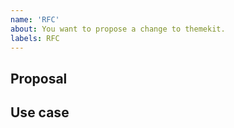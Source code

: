 ```yaml
---
name: 'RFC'
about: You want to propose a change to themekit.
labels: RFC
---
```


<!--
Please fill out this entire template so that we can evaluate your proposal as quickly as possible.
-->

## Proposal

<!--
Explain why you need this changes.
-->

## Use case
